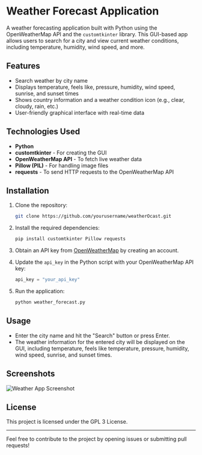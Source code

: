 # Weather Forecast Application

A weather forecasting application built with Python using the OpenWeatherMap API and the `customtkinter` library. This GUI-based app allows users to search for a city and view current weather conditions, including temperature, humidity, wind speed, and more.

## Features

- Search weather by city name
- Displays temperature, feels like, pressure, humidity, wind speed, sunrise, and sunset times
- Shows country information and a weather condition icon (e.g., clear, cloudy, rain, etc.)
- User-friendly graphical interface with real-time data

## Technologies Used

- **Python**
- **customtkinter** - For creating the GUI
- **OpenWeatherMap API** - To fetch live weather data
- **Pillow (PIL)** - For handling image files
- **requests** - To send HTTP requests to the OpenWeatherMap API

## Installation

1. Clone the repository:

    ```bash
    git clone https://github.com/yourusername/weatherOcast.git
    ```

2. Install the required dependencies:

    ```bash
    pip install customtkinter Pillow requests
    ```

3. Obtain an API key from [OpenWeatherMap](https://openweathermap.org/api) by creating an account.

4. Update the `api_key` in the Python script with your OpenWeatherMap API key:

    ```python
    api_key = "your_api_key"
    ```

5. Run the application:

    ```bash
    python weather_forecast.py
    ```

## Usage

- Enter the city name and hit the "Search" button or press Enter.
- The weather information for the entered city will be displayed on the GUI, including temperature, feels like temperature, pressure, humidity, wind speed, sunrise, and sunset times.

## Screenshots

![Weather App Screenshot](link_to_screenshot)

## License

This project is licensed under the GPL 3 License.

---

Feel free to contribute to the project by opening issues or submitting pull requests!
